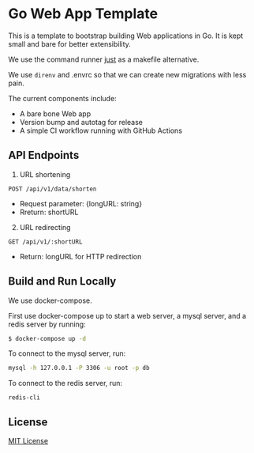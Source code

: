 # Go Web App Template
This is a template to bootstrap building Web applications in Go. It is kept small and bare for better extensibility.

We use the command runner [just](https://github.com/casey/just) as a makefile alternative.

We use `direnv` and .envrc so that we can create new migrations with less pain.

The current components include:
+ A bare bone Web app 
+ Version bump and autotag for release
+ A simple CI workflow running with GitHub Actions

## API Endpoints

1. URL shortening

`POST /api/v1/data/shorten`

+ Request parameter: {longURL: string}
+ Rreturn: shortURL

2. URL redirecting

`GET /api/v1/:shortURL`

+ Return: longURL for HTTP redirection

## Build and Run Locally

We use docker-compose.

First use docker-compose up to start a web server, a mysql server, and a redis server by running:

```bash
$ docker-compose up -d
```

To connect to the mysql server, run:

```bash
mysql -h 127.0.0.1 -P 3306 -u root -p db
```

To connect to the redis server, run:

```
redis-cli
```


## License

[MIT License](./LICENSE)
